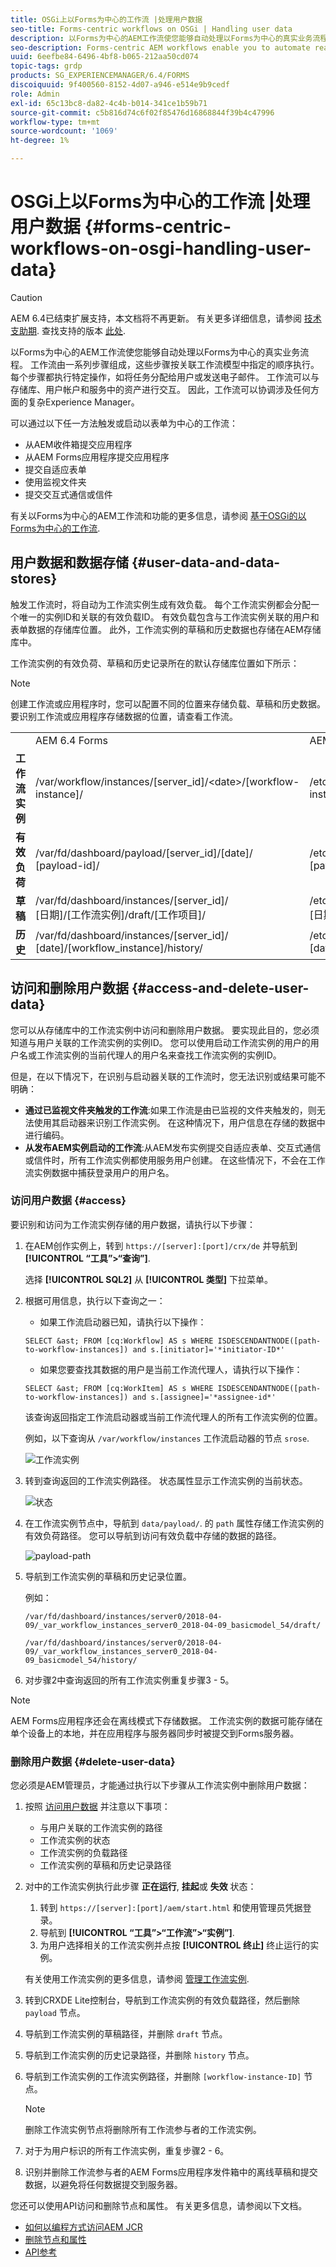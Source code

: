 ```yaml
---
title: OSGi上以Forms为中心的工作流 |处理用户数据
seo-title: Forms-centric workflows on OSGi | Handling user data
description: 以Forms为中心的AEM工作流使您能够自动处理以Forms为中心的真实业务流程。 深入了解用户数据和数据存储。 了解如何访问和删除用户数据。
seo-description: Forms-centric AEM workflows enable you to automate real-world Forms-centric business processes. Dig deeper on user data and data stores. Learn how to access and delete user data.
uuid: 6eefbe84-6496-4bf8-b065-212aa50cd074
topic-tags: grdp
products: SG_EXPERIENCEMANAGER/6.4/FORMS
discoiquuid: 9f400560-8152-4d07-a946-e514e9b9cedf
role: Admin
exl-id: 65c13bc8-da82-4c4b-b014-341ce1b59b71
source-git-commit: c5b816d74c6f02f85476d16868844f39b4c47996
workflow-type: tm+mt
source-wordcount: '1069'
ht-degree: 1%

---
```


# OSGi上以Forms为中心的工作流 |处理用户数据 {#forms-centric-workflows-on-osgi-handling-user-data}

>[!CAUTION]
>
>AEM 6.4已结束扩展支持，本文档将不再更新。 有关更多详细信息，请参阅 [技术支助期](https://helpx.adobe.com/cn/support/programs/eol-matrix.html). 查找支持的版本 [此处](https://experienceleague.adobe.com/docs/).

以Forms为中心的AEM工作流使您能够自动处理以Forms为中心的真实业务流程。 工作流由一系列步骤组成，这些步骤按关联工作流模型中指定的顺序执行。 每个步骤都执行特定操作，如将任务分配给用户或发送电子邮件。 工作流可以与存储库、用户帐户和服务中的资产进行交互。 因此，工作流可以协调涉及任何方面的复杂Experience Manager。

可以通过以下任一方法触发或启动以表单为中心的工作流：

* 从AEM收件箱提交应用程序
* 从AEM Forms应用程序提交应用程序
* 提交自适应表单
* 使用监视文件夹
* 提交交互式通信或信件

有关以Forms为中心的AEM工作流和功能的更多信息，请参阅 [基于OSGi的以Forms为中心的工作流](/help/forms/using/aem-forms-workflow.md).

## 用户数据和数据存储 {#user-data-and-data-stores}

触发工作流时，将自动为工作流实例生成有效负载。 每个工作流实例都会分配一个唯一的实例ID和关联的有效负载ID。 有效负载包含与工作流实例关联的用户和表单数据的存储库位置。 此外，工作流实例的草稿和历史数据也存储在AEM存储库中。

工作流实例的有效负荷、草稿和历史记录所在的默认存储库位置如下所示：

>[!NOTE]
>
>创建工作流或应用程序时，您可以配置不同的位置来存储负载、草稿和历史数据。 要识别工作流或应用程序存储数据的位置，请查看工作流。

<table> 
 <tbody> 
  <tr> 
   <td> </td> 
   <td>AEM 6.4 Forms</td> 
   <td>AEM 6.3 Forms</td> 
  </tr> 
  <tr> 
   <td><strong>工作流 <br /> 实例</strong></td> 
   <td>/var/workflow/instances/[server_id]/&lt;date&gt;/[workflow-instance]/</td> 
   <td>/etc/workflow/instances/[server_id]/[date]/[workflow-instance]/</td> 
  </tr> 
  <tr> 
   <td><strong>有效负荷</strong></td> 
   <td>/var/fd/dashboard/payload/[server_id]/[date]/<br /> [payload-id]/</td> 
   <td>/etc/fd/dashboard/payload/[server_id]/[date]/<br /> [payload-id]/</td> 
  </tr> 
  <tr> 
   <td><strong>草稿</strong></td> 
   <td>/var/fd/dashboard/instances/[server_id]/<br /> [日期]/[工作流实例]/draft/[工作项目]/</td> 
   <td>/etc/fd/dashboard/instances/[server_id]/<br /> [日期]/[工作流实例]/draft/[工作项目]/</td> 
  </tr> 
  <tr> 
   <td><strong>历史</strong></td> 
   <td>/var/fd/dashboard/instances/[server_id]/<br /> [date]/[workflow_instance]/history/</td> 
   <td>/etc/fd/dashboard/instances/[server_id]/<br /> [date]/[workflow_instance]/history/</td> 
  </tr> 
 </tbody> 
</table>

## 访问和删除用户数据 {#access-and-delete-user-data}

您可以从存储库中的工作流实例中访问和删除用户数据。 要实现此目的，您必须知道与用户关联的工作流实例的实例ID。 您可以使用启动工作流实例的用户的用户名或工作流实例的当前代理人的用户名来查找工作流实例的实例ID。

但是，在以下情况下，在识别与启动器关联的工作流时，您无法识别或结果可能不明确：

* **通过已监视文件夹触发的工作流**:如果工作流是由已监视的文件夹触发的，则无法使用其启动器来识别工作流实例。 在这种情况下，用户信息在存储的数据中进行编码。
* **从发布AEM实例启动的工作流**:从AEM发布实例提交自适应表单、交互式通信或信件时，所有工作流实例都使用服务用户创建。 在这些情况下，不会在工作流实例数据中捕获登录用户的用户名。

### 访问用户数据 {#access}

要识别和访问为工作流实例存储的用户数据，请执行以下步骤：

1. 在AEM创作实例上，转到 `https://[server]:[port]/crx/de` 并导航到 **[!UICONTROL “工具”>“查询”]**.

   选择 **[!UICONTROL SQL2]** 从 **[!UICONTROL 类型]** 下拉菜单。

1. 根据可用信息，执行以下查询之一：

   * 如果工作流启动器已知，请执行以下操作：

   `SELECT &ast; FROM [cq:Workflow] AS s WHERE ISDESCENDANTNODE([path-to-workflow-instances]) and s.[initiator]='*initiator-ID*'`

   * 如果您要查找其数据的用户是当前工作流代理人，请执行以下操作：

   `SELECT &ast; FROM [cq:WorkItem] AS s WHERE ISDESCENDANTNODE([path-to-workflow-instances]) and s.[assignee]='*assignee-id*'`

   该查询返回指定工作流启动器或当前工作流代理人的所有工作流实例的位置。

   例如，以下查询从 `/var/workflow/instances` 工作流启动器的节点 `srose`.

   ![工作流实例](assets/workflow-instance.png)

1. 转到查询返回的工作流实例路径。 状态属性显示工作流实例的当前状态。

   ![状态](assets/status.png)

1. 在工作流实例节点中，导航到 `data/payload/`. 的 `path` 属性存储工作流实例的有效负荷路径。 您可以导航到访问有效负载中存储的数据的路径。

   ![payload-path](assets/payload-path.png)

1. 导航到工作流实例的草稿和历史记录位置。

   例如：

   `/var/fd/dashboard/instances/server0/2018-04-09/_var_workflow_instances_server0_2018-04-09_basicmodel_54/draft/`

   `/var/fd/dashboard/instances/server0/2018-04-09/_var_workflow_instances_server0_2018-04-09_basicmodel_54/history/`

1. 对步骤2中查询返回的所有工作流实例重复步骤3 - 5。

>[!NOTE]
>
>AEM Forms应用程序还会在离线模式下存储数据。 工作流实例的数据可能存储在单个设备上的本地，并在应用程序与服务器同步时被提交到Forms服务器。

### 删除用户数据 {#delete-user-data}

您必须是AEM管理员，才能通过执行以下步骤从工作流实例中删除用户数据：

1. 按照 [访问用户数据](/help/forms/using/forms-workflow-osgi-handling-user-data.md#access) 并注意以下事项：

   * 与用户关联的工作流实例的路径
   * 工作流实例的状态
   * 工作流实例的负载路径
   * 工作流实例的草稿和历史记录路径

1. 对中的工作流实例执行此步骤 **正在运行**, **挂起**&#x200B;或 **失效** 状态：

   1. 转到 `https://[server]:[port]/aem/start.html` 和使用管理员凭据登录。
   1. 导航到 **[!UICONTROL “工具”>“工作流”>“实例”]**.
   1. 为用户选择相关的工作流实例并点按 **[!UICONTROL 终止]** 终止运行的实例。

   有关使用工作流实例的更多信息，请参阅 [管理工作流实例](/help/sites-administering/workflows-administering.md).

1. 转到CRXDE Lite控制台，导航到工作流实例的有效负载路径，然后删除 `payload` 节点。
1. 导航到工作流实例的草稿路径，并删除 `draft` 节点。
1. 导航到工作流实例的历史记录路径，并删除 `history` 节点。
1. 导航到工作流实例的工作流实例路径，并删除 `[workflow-instance-ID]` 节点。

   >[!NOTE]
   >
   >删除工作流实例节点将删除所有工作流参与者的工作流实例。

1. 对于为用户标识的所有工作流实例，重复步骤2 - 6。
1. 识别并删除工作流参与者的AEM Forms应用程序发件箱中的离线草稿和提交数据，以避免将任何数据提交到服务器。

您还可以使用API访问和删除节点和属性。 有关更多信息，请参阅以下文档。

* [如何以编程方式访问AEM JCR](/help/sites-developing/access-jcr.md)
* [删除节点和属性](https://docs.adobe.com/docs/en/spec/jcr/2.0/10_Writing.html#10.9%20Removing%20Nodes%20and%20Properties)
* [API参考](https://helpx.adobe.com/experience-manager/6-3/sites-developing/reference-materials/javadoc/overview-summary.html)
